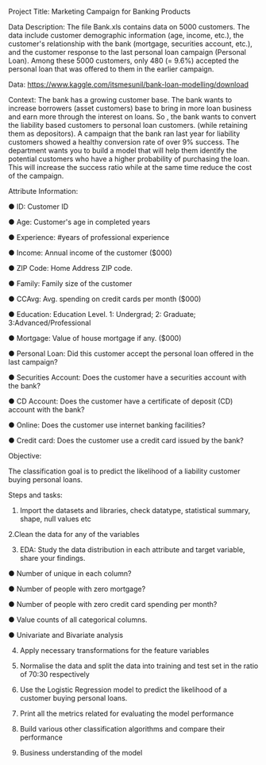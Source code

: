 Project Title: Marketing Campaign for Banking Products

Data Description:
The file Bank.xls contains data on 5000 customers. The data include customer
demographic information (age, income, etc.), the customer's relationship with the bank
(mortgage, securities account, etc.), and the customer response to the last personal
loan campaign (Personal Loan).
Among these 5000 customers, only 480 (= 9.6%) accepted the personal loan that was
offered to them in the earlier campaign.

Data: https://www.kaggle.com/itsmesunil/bank-loan-modelling/download

Context:
The bank has a growing customer base. The bank wants to increase borrowers (asset
customers) base to bring in more loan business and earn more through the interest on
loans. So , the bank wants to convert the liability based customers to personal loan
customers. (while retaining them as depositors). A campaign that the bank ran last year
for liability customers showed a healthy conversion rate of over 9% success. The
department wants you to build a model that will help them identify the potential
customers who have a higher probability of purchasing the loan. This will increase the
success ratio while at the same time reduce the cost of the campaign.

Attribute Information:

 ● ID: Customer ID

 ● Age: Customer's age in completed years

 ● Experience: #years of professional experience

 ● Income: Annual income of the customer ($000)

 ● ZIP Code: Home Address ZIP code.

 ● Family: Family size of the customer

 ● CCAvg: Avg. spending on credit cards per month ($000)

 ● Education: Education Level. 1: Undergrad; 2: Graduate; 3:Advanced/Professional

 ● Mortgage: Value of house mortgage if any. ($000)

 ● Personal Loan: Did this customer accept the personal loan offered in the last
campaign?

 ● Securities Account: Does the customer have a securities account with the bank?

 ● CD Account: Does the customer have a certificate of deposit (CD) account with
the bank?
 
 ● Online: Does the customer use internet banking facilities?

 ● Credit card: Does the customer use a credit card issued by the bank?

Objective:

The classification goal is to predict the likelihood of a liability customer buying personal
loans.

Steps and tasks:

1. Import the datasets and libraries, check datatype, statistical summary, shape, null
values etc

2.Clean the data for any of the variables

3. EDA: Study the data distribution in each attribute and target variable, share your
findings.

 ● Number of unique in each column?

 ● Number of people with zero mortgage?

 ● Number of people with zero credit card spending per month?

 ● Value counts of all categorical columns.

 ● Univariate and Bivariate analysis

4. Apply necessary transformations for the feature variables

5. Normalise the data and split the data into training and test set in the ratio of 70:30 respectively

6. Use the Logistic Regression model to predict the likelihood of a customer buying
personal loans.

7. Print all the metrics related for evaluating the model performance

8. Build various other classification algorithms and compare their performance

9. Business understanding of the model
